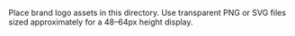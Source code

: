 Place brand logo assets in this directory.
Use transparent PNG or SVG files sized approximately for a 48–64px height display.
